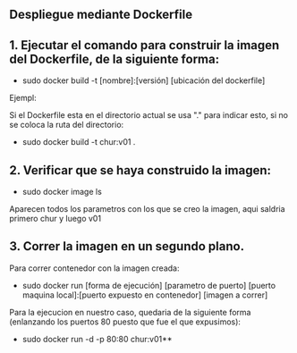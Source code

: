 ## Despliegue mediante Dockerfile

## 1. Ejecutar el comando para construir la imagen del Dockerfile, de la siguiente forma:
* sudo docker build -t [nombre]:[versión] [ubicación del dockerfile]

Ejempl:

Si el Dockerfile esta en el directorio actual se usa "." para indicar esto, si no se coloca la ruta del directorio:

* sudo docker build -t chur:v01 .

## 2. Verificar que se haya construido la imagen:
* sudo docker image ls

Aparecen todos los parametros con los que se creo la imagen, aqui saldria primero chur y luego v01

## 3. Correr la imagen en un segundo plano.

Para correr contenedor con la imagen creada:
* sudo docker run [forma de ejecución] [parametro de puerto] [puerto maquina local]:[puerto expuesto en contenedor] [imagen a correr]

Para la ejecucion en nuestro caso, quedaria de la siguiente forma (enlanzando los puertos 80 puesto que fue el que expusimos):
* sudo docker run -d -p 80:80 chur:v01**